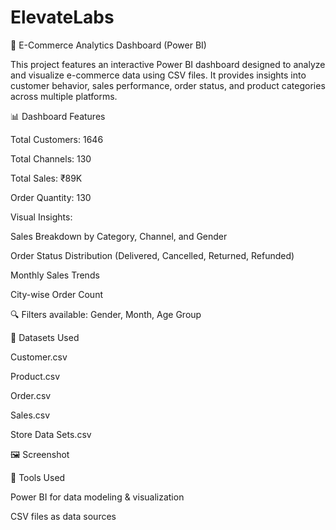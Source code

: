# ElevateLabs
🛒 E-Commerce Analytics Dashboard (Power BI)

This project features an interactive Power BI dashboard designed to analyze and visualize e-commerce data using CSV files. It provides insights into customer behavior, sales performance, order status, and product categories across multiple platforms.

📊 Dashboard Features

Total Customers: 1646

Total Channels: 130

Total Sales: ₹89K

Order Quantity: 130

Visual Insights:

Sales Breakdown by Category, Channel, and Gender

Order Status Distribution (Delivered, Cancelled, Returned, Refunded)

Monthly Sales Trends

City-wise Order Count

🔍 Filters available: Gender, Month, Age Group

📁 Datasets Used

Customer.csv

Product.csv

Order.csv

Sales.csv

Store Data Sets.csv

🖼️ Screenshot

🚀 Tools Used

Power BI for data modeling & visualization


CSV files as data sources

